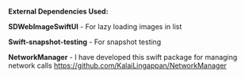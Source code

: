 **External Dependencies Used:**

**SDWebImageSwiftUI** - For lazy loading images in list

**Swift-snapshot-testing** - For snapshot testing

**NetworkManager** - I have developed this swift package for managing network calls
https://github.com/KalaiLingappan/NetworkManager
